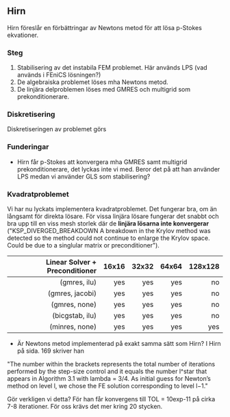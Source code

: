 ## Hirn

Hirn föreslår en förbättringar av Newtons metod för att lösa p-Stokes ekvationer. 

### Steg

1. Stabilisering av det instabila FEM problemet. Här används LPS (vad används i FEniCS lösningen?)
2. De algebraiska problemet löses mha Newtons metod.
3. De linjära delproblemen löses med GMRES och multigrid som prekonditionerare. 

### Diskretisering

Diskretiseringen av problemet görs 


### Funderingar

* Hirn får p-Stokes att konvergera mha GMRES samt multigrid prekonditionerare, det lyckas inte vi med. Beror det på att han använder LPS medan vi använder GLS som stabilisering?


### Kvadratproblemet

Vi har nu lyckats implementera kvadratproblemet. Det fungerar bra, om än långsamt för direkta lösare. För vissa linjära lösare fungerar det snabbt och bra upp till en viss mesh storlek där de **linjära lösarna inte konvergerar** ("KSP_DIVERGED_BREAKDOWN
A breakdown in the Krylov method was detected so the method could not continue to enlarge the Krylov space. Could be due to a singlular matrix or preconditioner").

| Linear Solver + Preconditioner| 16x16 | 32x32 | 64x64 | 128x128 |
| --------------------:| -----:|------:| -----:| -----:|
| (gmres, ilu) | yes | yes | yes | no |
| (gmres, jacobi) | yes | yes | yes | no |
| (gmres, none) | yes | yes | yes | no |
| (bicgstab, ilu) | yes | yes | yes | no |
| (minres, none) | yes | yes | yes | yes |

* Är Newtons metod implementerad på exakt samma sätt som Hirn? I Hirn på sida. 169 skriver han

"The number
within the brackets represents the total number of iterations performed by the step-size
control and it equals the number l^star that appears in Algorithm 3.1 with lambda = 3/4. As initial
guess for Newton’s method on level l, we chose the FE solution corresponding to level l−1."

Gör verkligen vi detta? För han får konvergens till TOL = 10exp-11 på cirka 7-8 iterationer. För oss krävs det mer kring 20 stycken.

